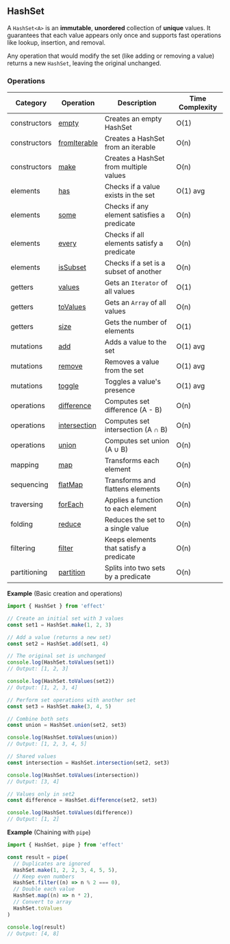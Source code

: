 ## HashSet

A `HashSet<A>` is an **immutable**, **unordered** collection of **unique** values.
It guarantees that each value appears only once and supports fast operations like lookup, insertion, and removal.

Any operation that would modify the set (like adding or removing a value) returns a new `HashSet`, leaving the original unchanged.

### Operations

| Category     | Operation                                                                              | Description                                 | Time Complexity |
| ------------ | -------------------------------------------------------------------------------------- | ------------------------------------------- | --------------- |
| constructors | [empty](https://effect-ts.github.io/effect/effect/HashSet.ts.html#empty)               | Creates an empty HashSet                    | O(1)            |
| constructors | [fromIterable](https://effect-ts.github.io/effect/effect/HashSet.ts.html#fromiterable) | Creates a HashSet from an iterable          | O(n)            |
| constructors | [make](https://effect-ts.github.io/effect/effect/HashSet.ts.html#make)                 | Creates a HashSet from multiple values      | O(n)            |
| elements     | [has](https://effect-ts.github.io/effect/effect/HashSet.ts.html#has)                   | Checks if a value exists in the set         | O(1) avg        |
| elements     | [some](https://effect-ts.github.io/effect/effect/HashSet.ts.html#some)                 | Checks if any element satisfies a predicate | O(n)            |
| elements     | [every](https://effect-ts.github.io/effect/effect/HashSet.ts.html#every)               | Checks if all elements satisfy a predicate  | O(n)            |
| elements     | [isSubset](https://effect-ts.github.io/effect/effect/HashSet.ts.html#issubset)         | Checks if a set is a subset of another      | O(n)            |
| getters      | [values](https://effect-ts.github.io/effect/effect/HashSet.ts.html#values)             | Gets an `Iterator` of all values            | O(1)            |
| getters      | [toValues](https://effect-ts.github.io/effect/effect/HashSet.ts.html#tovalues)         | Gets an `Array` of all values               | O(n)            |
| getters      | [size](https://effect-ts.github.io/effect/effect/HashSet.ts.html#size)                 | Gets the number of elements                 | O(1)            |
| mutations    | [add](https://effect-ts.github.io/effect/effect/HashSet.ts.html#add)                   | Adds a value to the set                     | O(1) avg        |
| mutations    | [remove](https://effect-ts.github.io/effect/effect/HashSet.ts.html#remove)             | Removes a value from the set                | O(1) avg        |
| mutations    | [toggle](https://effect-ts.github.io/effect/effect/HashSet.ts.html#toggle)             | Toggles a value's presence                  | O(1) avg        |
| operations   | [difference](https://effect-ts.github.io/effect/effect/HashSet.ts.html#difference)     | Computes set difference (A - B)             | O(n)            |
| operations   | [intersection](https://effect-ts.github.io/effect/effect/HashSet.ts.html#intersection) | Computes set intersection (A ∩ B)           | O(n)            |
| operations   | [union](https://effect-ts.github.io/effect/effect/HashSet.ts.html#union)               | Computes set union (A ∪ B)                  | O(n)            |
| mapping      | [map](https://effect-ts.github.io/effect/effect/HashSet.ts.html#map)                   | Transforms each element                     | O(n)            |
| sequencing   | [flatMap](https://effect-ts.github.io/effect/effect/HashSet.ts.html#flatmap)           | Transforms and flattens elements            | O(n)            |
| traversing   | [forEach](https://effect-ts.github.io/effect/effect/HashSet.ts.html#foreach)           | Applies a function to each element          | O(n)            |
| folding      | [reduce](https://effect-ts.github.io/effect/effect/HashSet.ts.html#reduce)             | Reduces the set to a single value           | O(n)            |
| filtering    | [filter](https://effect-ts.github.io/effect/effect/HashSet.ts.html#filter)             | Keeps elements that satisfy a predicate     | O(n)            |
| partitioning | [partition](https://effect-ts.github.io/effect/effect/HashSet.ts.html#partition)       | Splits into two sets by a predicate         | O(n)            |

**Example** (Basic creation and operations)

```ts twoslash
import { HashSet } from 'effect'

// Create an initial set with 3 values
const set1 = HashSet.make(1, 2, 3)

// Add a value (returns a new set)
const set2 = HashSet.add(set1, 4)

// The original set is unchanged
console.log(HashSet.toValues(set1))
// Output: [1, 2, 3]

console.log(HashSet.toValues(set2))
// Output: [1, 2, 3, 4]

// Perform set operations with another set
const set3 = HashSet.make(3, 4, 5)

// Combine both sets
const union = HashSet.union(set2, set3)

console.log(HashSet.toValues(union))
// Output: [1, 2, 3, 4, 5]

// Shared values
const intersection = HashSet.intersection(set2, set3)

console.log(HashSet.toValues(intersection))
// Output: [3, 4]

// Values only in set2
const difference = HashSet.difference(set2, set3)

console.log(HashSet.toValues(difference))
// Output: [1, 2]
```

**Example** (Chaining with `pipe`)

```ts twoslash
import { HashSet, pipe } from 'effect'

const result = pipe(
  // Duplicates are ignored
  HashSet.make(1, 2, 2, 3, 4, 5, 5),
  // Keep even numbers
  HashSet.filter((n) => n % 2 === 0),
  // Double each value
  HashSet.map((n) => n * 2),
  // Convert to array
  HashSet.toValues
)

console.log(result)
// Output: [4, 8]
```
